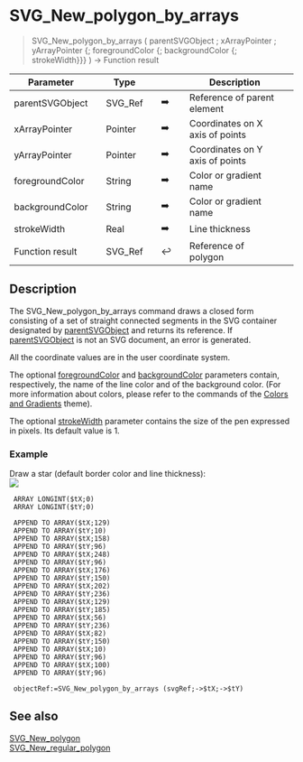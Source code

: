 <!-- nodeReference := SVG_New_polygon_by_arrays ( parentReference ; xArray ; yArray ; strokeColor ; fillColor ; strokeWidth )
 -> parentReference (Text)
 -> xArray (Pointer)
 -> yArray (Pointer)
 -> strokeColor (Text)
 -> fillColor (Text)
 -> strokeWidth (Real)
 <- nodeReference (Text)-->
# SVG_New_polygon_by_arrays

> SVG_New_polygon_by_arrays ( parentSVGObject ; xArrayPointer ; yArrayPointer {; foregroundColor {; backgroundColor {; strokeWidth}}} ) -> Function result

| Parameter |     | Type |     |     |     | Description |     |
| --- | --- | --- | --- | --- | --- | --- | --- |
| parentSVGObject |     | SVG_Ref |     | ➡️ |     | Reference of parent element |     |
| xArrayPointer |     | Pointer |     | ➡️ |     | Coordinates on X axis of points |     |
| yArrayPointer |     | Pointer |     | ➡️ |     | Coordinates on Y axis of points |     |
| foregroundColor |     | String |     | ➡️ |     | Color or gradient name |     |
| backgroundColor |     | String |     | ➡️ |     | Color or gradient name |     |
| strokeWidth |     | Real |     | ➡️ |     | Line thickness |     |
| Function result |     | SVG_Ref |     | ↩️ |     | Reference of polygon |     |

## Description

The SVG_New_polygon_by_arrays command draws a closed form consisting of a set of straight connected segments in the SVG container designated by [parentSVGObject](# "Reference of parent element") and returns its reference. If [parentSVGObject](# "Reference of parent element") is not an SVG document, an error is generated.

All the coordinate values are in the user coordinate system.

The optional [foregroundColor](# "Color or gradient name") and [backgroundColor](# "Color or gradient name") parameters contain, respectively, the name of the line color and of the background color. (For more information about colors, please refer to the commands of the [Colors and Gradients](../Colors%20and%20Gradients.md) theme).

The optional [strokeWidth](# "Line thickness") parameter contains the size of the pen expressed in pixels. Its default value is 1.

### Example  

Draw a star (default border color and line thickness):  
![](https://doc.4d.com/4Dv19/picture/196941/pict196941.en.png)

```4d
 ARRAY LONGINT($tX;0)  
 ARRAY LONGINT($tY;0)  
   
 APPEND TO ARRAY($tX;129)  
 APPEND TO ARRAY($tY;10)  
 APPEND TO ARRAY($tX;158)  
 APPEND TO ARRAY($tY;96)  
 APPEND TO ARRAY($tX;248)  
 APPEND TO ARRAY($tY;96)  
 APPEND TO ARRAY($tX;176)  
 APPEND TO ARRAY($tY;150)  
 APPEND TO ARRAY($tX;202)  
 APPEND TO ARRAY($tY;236)  
 APPEND TO ARRAY($tX;129)  
 APPEND TO ARRAY($tY;185)  
 APPEND TO ARRAY($tX;56)  
 APPEND TO ARRAY($tY;236)  
 APPEND TO ARRAY($tX;82)  
 APPEND TO ARRAY($tY;150)  
 APPEND TO ARRAY($tX;10)  
 APPEND TO ARRAY($tY;96)  
 APPEND TO ARRAY($tX;100)  
 APPEND TO ARRAY($tY;96)  
   
 objectRef:=SVG_New_polygon_by_arrays (svgRef;->$tX;->$tY)
```

## See also

[SVG_New_polygon](SVG_New_polygon.md)  
[SVG_New_regular_polygon](SVG_New_regular_polygon.md)
